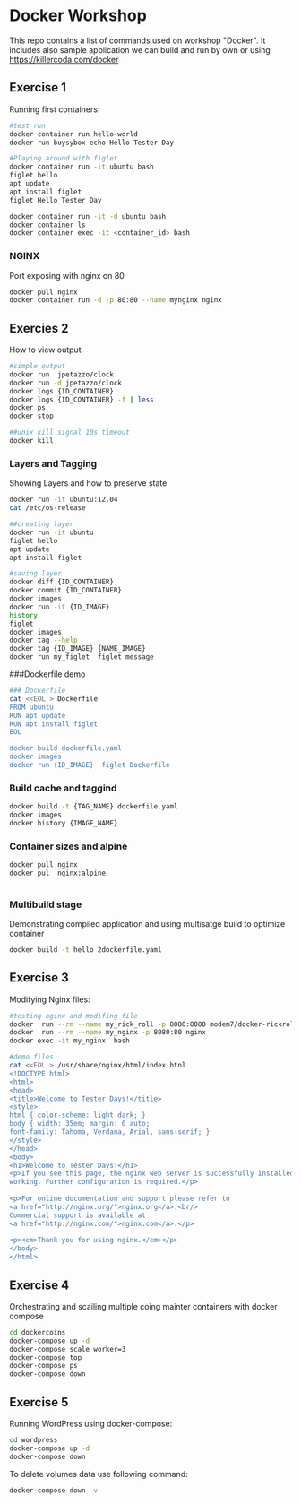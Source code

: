 # Docker Workshop 

This repo contains a list of commands used on workshop "Docker". It includes also sample application we can build and run by own or using https://killercoda.com/docker


## Exercise 1

Running first containers:

```sh
#test run
docker container run hello-world
docker run buysybox echo Hello Tester Day

#Playing around with figlet
docker container run -it ubuntu bash
figlet hello
apt update
apt install figlet     
figlet Hello Tester Day

docker container run -it -d ubuntu bash
docker container ls
docker container exec -it <container_id> bash
```


### NGINX

Port exposing with nginx on 80
```sh
docker pull nginx
docker container run -d -p 80:80 --name mynginx nginx
```


## Exercies 2 

How to view output

```sh
#simple output
docker run  jpetazzo/clock          
docker run -d jpetazzo/clock        
docker logs {ID_CONTAINER}          
docker logs {ID_CONTAINER} -f | less
docker ps                           
docker stop                         

##unix kill signal 10s timeout      
docker kill                         
```

### Layers and Tagging
Showing Layers and how to preserve state

```sh 
docker run -it ubuntu:12.04           
cat /etc/os-release                   

##creating layer                               
docker run -it ubuntu                 
figlet hello                          
apt update                            
apt install figlet                    

#saving layer
docker diff {ID_CONTAINER}            
docker commit {ID_CONTAINER}          
docker images                         
docker run -it {ID_IMAGE}             
history                               
figlet                                
docker images                         
docker tag --help                     
docker tag {ID_IMAGE} {NAME_IMAGE}    
docker run my_figlet  figlet message  
```

###Dockerfile demo


```sh
### Dockerfile                                                                     
cat <<EOL > Dockerfile                                                          
FROM ubuntu                                                                     
RUN apt update                                                                  
RUN apt install figlet                                                          
EOL                                                                             

docker build dockerfile.yaml                                                                 
docker images                                                                   
docker run {ID_IMAGE}  figlet Dockerfile                                        
```
                                                                                
### Build cache and taggind                                                       
```sh
docker build -t {TAG_NAME} dockerfile.yaml
docker images                                                                   
docker history {IMAGE_NAME}                                                     
```

### Container sizes and alpine                                                    

```sh
docker pull nginx                                                               
docker pul  nginx:alpine                                                        
                                                                                
```

### Multibuild stage

Demonstrating compiled application and using multisatge build to optimize container

```sh
docker build -t hello 2dockerfile.yaml
```

## Exercise 3

Modifying Nginx files:

```sh
#testing nginx and modifing file
docker  run --rm --name my_rick_roll -p 8080:8080 modem7/docker-rickroll:latest 
docker  run --rm --name my_nginx -p 8080:80 nginx                               
docker exec -it my_nginx  bash                                                  

#demo files
cat <<EOL > /usr/share/nginx/html/index.htnl                                      
<!DOCTYPE html>                                                                   
<html>                                                                            
<head>                                                                            
<title>Welcome to Tester Days!</title>                                            
<style>                                                                           
html { color-scheme: light dark; }                                                
body { width: 35em; margin: 0 auto;                                               
font-family: Tahoma, Verdana, Arial, sans-serif; }                                
</style>                                                                          
</head>                                                                           
<body>                                                                            
<h1>Welcome to Tester Days!</h1>                                                  
<p>If you see this page, the nginx web server is successfully installed and       
working. Further configuration is required.</p>                                   
                                                                                  
<p>For online documentation and support please refer to                           
<a href="http://nginx.org/">nginx.org</a>.<br/>                                   
Commercial support is available at                                                
<a href="http://nginx.com/">nginx.com</a>.</p>                                    
                                                                                  
<p><em>Thank you for using nginx.</em></p>                                        
</body>                                                                           
</html>                                                                           
```

## Exercise 4

Orchestrating and scailing  multiple coing mainter containers with docker compose 

```sh
cd dockercoins 
docker-compose up -d
docker-compose scale worker=3
docker-compose top 
docker-compose ps  
docker-compose down
```


## Exercise 5

Running WordPress using docker-compose:

```sh
cd wordpress
docker-compose up -d
docker-compose down
```

To delete volumes data use following command:
```sh
docker-compose down -v
